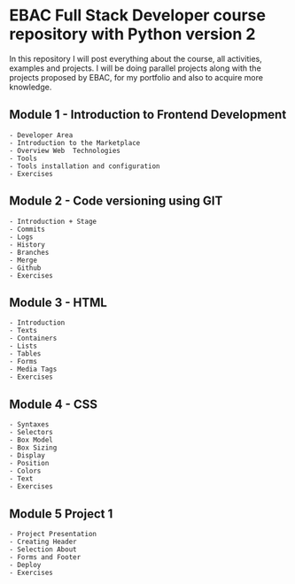 
# EBAC Full Stack Developer course repository with Python version 2

In this repository I will post everything about the course, all activities, examples and projects. 
I will  be doing parallel projects along with the projects proposed by EBAC, for my portfolio and also to acquire more knowledge. 

## Module 1 - Introduction to Frontend Development

    - Developer Area
    - Introduction to the Marketplace
    - Overview Web  Technologies
    - Tools
    - Tools installation and configuration
    - Exercises

## Module 2 - Code versioning using GIT
    - Introduction + Stage 
    - Commits 
    - Logs
    - History
    - Branches 
    - Merge
    - Github 
    - Exercises

## Module 3 - HTML 

    - Introduction
    - Texts 
    - Containers
    - Lists
    - Tables 
    - Forms 
    - Media Tags 
    - Exercises

## Module 4 - CSS 
    - Syntaxes
    - Selectors
    - Box Model 
    - Box Sizing
    - Display
    - Position
    - Colors 
    - Text
    - Exercises

## Module 5 Project 1
    - Project Presentation
    - Creating Header
    - Selection About
    - Forms and Footer
    - Deploy
    - Exercises